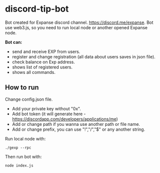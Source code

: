 
# discord-tip-bot

Bot created for Expanse discord channel. <https://discord.me/expanse>.
Bot use web3.js, so you need to run local node or another opened Expanse node.

**Bot can:**
* send and receive EXP from users. 
* register and change registration (all data about users saves in json file).
* check balance on Exp address.
* shows list of registered users.
* shows all commands.




## How to run
Change config.json file. 
* Add your private key without "0x".
* Add bot token (it will generate here - <https://discordapp.com/developers/applications/me>)
* Add or change path if you wanna use another path or file name.
* Add or change prefix, you can use "!","/","$" or any another string.

Run local node with:

	./gexp --rpc
Then run bot with:
	
    node index.js
